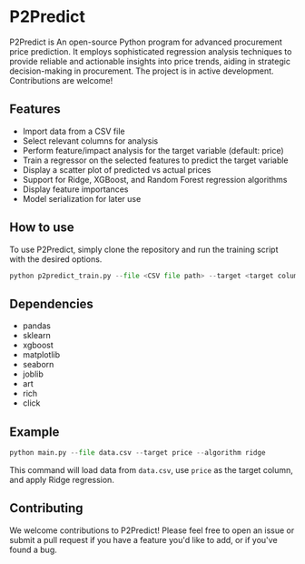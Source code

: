 # P2Predict
P2Predict is An open-source Python program for advanced procurement price prediction. It employs sophisticated regression analysis techniques to provide reliable and actionable insights into price trends, aiding in strategic decision-making in procurement.
The project is in active development. Contributions are welcome!

## Features
- Import data from a CSV file
- Select relevant columns for analysis
- Perform feature/impact analysis for the target variable (default: price)
- Train a regressor on the selected features to predict the target variable
- Display a scatter plot of predicted vs actual prices
- Support for Ridge, XGBoost, and Random Forest regression algorithms
- Display feature importances
- Model serialization for later use

## How to use
To use P2Predict, simply clone the repository and run the training script with the desired options. 

```Python
python p2predict_train.py --file <CSV file path> --target <target column name> --algorithm <ridge, xgboost, or random_forest>
```

## Dependencies
- pandas
- sklearn
- xgboost
- matplotlib
- seaborn
- joblib
- art
- rich
- click

## Example
```Python
python main.py --file data.csv --target price --algorithm ridge
```

This command will load data from `data.csv`, use `price` as the target column, and apply Ridge regression.

## Contributing
We welcome contributions to P2Predict! Please feel free to open an issue or submit a pull request if you have a feature you'd like to add, or if you've found a bug.


